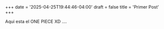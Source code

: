 +++
date = '2025-04-25T19:44:46-04:00'
draft = false
title = 'Primer Post'
+++

Aqui esta el ONE PIECE XD .... 
